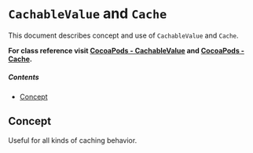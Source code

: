 # `CachableValue` and `Cache`
This document describes concept and use of `CachableValue` and `Cache`.

**For class reference visit [CocoaPods - CachableValue](http://cocoadocs.org/docsets/AsyncNinja/0.4.2/Classes/CachableValue.html) and [CocoaPods - Cache](http://cocoadocs.org/docsets/AsyncNinja/0.4.2/Classes/Cache.html).** 

##### Contents
* [Concept](#concept)

## Concept


<TODO>

Useful for all kinds of caching behavior.
